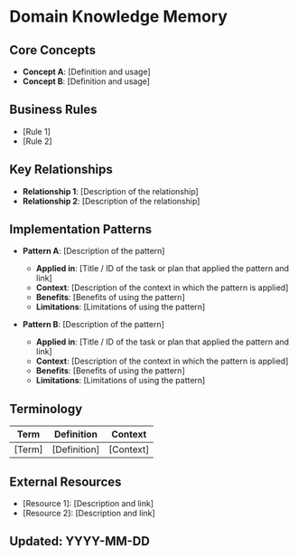 # Domain Knowledge Memory

## Core Concepts

- **Concept A**: [Definition and usage]
- **Concept B**: [Definition and usage]

## Business Rules

- [Rule 1]
- [Rule 2]

## Key Relationships

- **Relationship 1**: [Description of the relationship]
- **Relationship 2**: [Description of the relationship]

## Implementation Patterns

- **Pattern A**: [Description of the pattern]

  - **Applied in**: [Title / ID of the task or plan that applied the pattern and link]
  - **Context**: [Description of the context in which the pattern is applied]
  - **Benefits**: [Benefits of using the pattern]
  - **Limitations**: [Limitations of using the pattern]

- **Pattern B**: [Description of the pattern]
  - **Applied in**: [Title / ID of the task or plan that applied the pattern and link]
  - **Context**: [Description of the context in which the pattern is applied]
  - **Benefits**: [Benefits of using the pattern]
  - **Limitations**: [Limitations of using the pattern]

## Terminology

| Term   | Definition   | Context   |
| ------ | ------------ | --------- |
| [Term] | [Definition] | [Context] |

## External Resources

- [Resource 1]: [Description and link]
- [Resource 2]: [Description and link]

## Updated: YYYY-MM-DD
